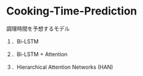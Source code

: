 # Cooking-Time-Prediction
調理時間を予想するモデル

１．Bi-LSTM

２．Bi-LSTM + Attention

３．Hierarchical Attention Networks (HAN)
